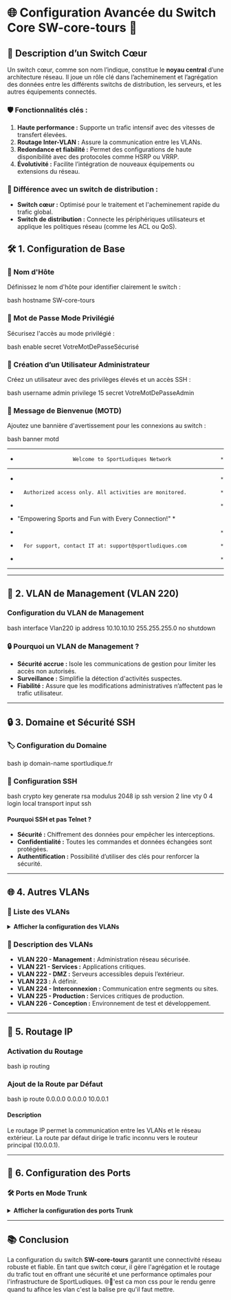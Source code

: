 # 🌐 Configuration Avancée du Switch Core **SW-core-tours** 🚀

## 📘 **Description d’un Switch Cœur**

Un switch cœur, comme son nom l’indique, constitue le **noyau central** d’une architecture réseau. Il joue un rôle clé dans l’acheminement et l’agrégation des données entre les différents switchs de distribution, les serveurs, et les autres équipements connectés. 

### 🛡️ Fonctionnalités clés :
1. **Haute performance :** Supporte un trafic intensif avec des vitesses de transfert élevées.
2. **Routage Inter-VLAN :** Assure la communication entre les VLANs.
3. **Redondance et fiabilité :** Permet des configurations de haute disponibilité avec des protocoles comme HSRP ou VRRP.
4. **Évolutivité :** Facilite l’intégration de nouveaux équipements ou extensions du réseau.

### 🔄 Différence avec un switch de distribution :
- **Switch cœur :** Optimisé pour le traitement et l'acheminement rapide du trafic global.
- **Switch de distribution :** Connecte les périphériques utilisateurs et applique les politiques réseau (comme les ACL ou QoS).

## 🛠️ **1. Configuration de Base**

### 🔧 Nom d'Hôte

Définissez le nom d'hôte pour identifier clairement le switch :

bash
hostname SW-core-tours



### 🔑 Mot de Passe Mode Privilégié

Sécurisez l'accès au mode privilégié :

bash
enable secret VotreMotDePasseSécurisé



### 👤 Création d’un Utilisateur Administrateur

Créez un utilisateur avec des privilèges élevés et un accès SSH :

bash
username admin privilege 15 secret VotreMotDePasseAdmin



### 💬 Message de Bienvenue (MOTD)

Ajoutez une bannière d'avertissement pour les connexions au switch :

bash
banner motd 
***************************************************************************
*                   	Welcome to SportLudiques Network               	*
***************************************************************************
*                                                                     	*
*   	Authorized access only. All activities are monitored.         	*
*                                                                     	*
*  	"Empowering Sports and Fun with Every Connection!"             	*
*                                                                     	*
*   	For support, contact IT at: support@sportludiques.com         	*
*                                                                     	*
***************************************************************************



---

## 🌟 **2. VLAN de Management (VLAN 220)**

### Configuration du VLAN de Management

bash
interface Vlan220
 ip address 10.10.10.10 255.255.255.0
 no shutdown



### 🔒 Pourquoi un VLAN de Management ?

- **Sécurité accrue :** Isole les communications de gestion pour limiter les accès non autorisés.
- **Surveillance :** Simplifie la détection d'activités suspectes.
- **Fiabilité :** Assure que les modifications administratives n’affectent pas le trafic utilisateur.

---

## 🔒 **3. Domaine et Sécurité SSH**

### 🏷️ Configuration du Domaine

bash
ip domain-name sportludique.fr



### 🔐 Configuration SSH

bash
crypto key generate rsa modulus 2048
ip ssh version 2
line vty 0 4
 login local
 transport input ssh



#### Pourquoi SSH et pas Telnet ?

- **Sécurité :** Chiffrement des données pour empêcher les interceptions.
- **Confidentialité :** Toutes les commandes et données échangées sont protégées.
- **Authentification :** Possibilité d’utiliser des clés pour renforcer la sécurité.

---

## 🌐 **4. Autres VLANs**

### 📂 Liste des VLANs

<details>
<summary><strong>Afficher la configuration des VLANs</strong></summary>

```bash
vlan 220
 name Management
!
vlan 221
 name Services
!
vlan 222
 name DMZ
!
vlan 223
 name (à définir)
!
vlan 224
 name Interconnexion
!
vlan 225
 name Production
!
vlan 226
 name Conception
```

</details>

### 🎯 Description des VLANs

- **VLAN 220 - Management :** Administration réseau sécurisée.
- **VLAN 221 - Services :** Applications critiques.
- **VLAN 222 - DMZ :** Serveurs accessibles depuis l’extérieur.
- **VLAN 223 :** À définir.
- **VLAN 224 - Interconnexion :** Communication entre segments ou sites.
- **VLAN 225 - Production :** Services critiques de production.
- **VLAN 226 - Conception :** Environnement de test et développement.

---

## 🚦 **5. Routage IP**

### Activation du Routage

bash
ip routing



### Ajout de la Route par Défaut

bash
ip route 0.0.0.0 0.0.0.0 10.0.0.1



#### Description

Le routage IP permet la communication entre les VLANs et le réseau extérieur. La route par défaut dirige le trafic inconnu vers le routeur principal (10.0.0.1).

---

## 🔄 **6. Configuration des Ports**

### 🛠️ Ports en Mode Trunk

<details>
<summary><strong>Afficher la configuration des ports Trunk</strong></summary>

bash
interface GigabitEthernet1/0/24
 switchport mode trunk
 no shutdown
!
interface GigabitEthernet1/0/23
 switchport mode trunk
 no shutdown
!
interface GigabitEthernet1/0/22
 switchport mode trunk
 no shutdown
!
interface GigabitEthernet1/0/2
 switchport mode trunk
 no shutdown
!
interface GigabitEthernet1/0/1
 switchport mode trunk
 no shutdown


</details>

---

## 📚 **Conclusion**

La configuration du switch **SW-core-tours** garantit une connectivité réseau robuste et fiable. En tant que switch cœur, il gère l'agrégation et le routage du trafic tout en offrant une sécurité et une performance optimales pour l'infrastructure de SportLudiques. 🌐🎉'est ca mon css pour le rendu genre quand tu afihce les vlan c'est la balise pre qu'il faut mettre.